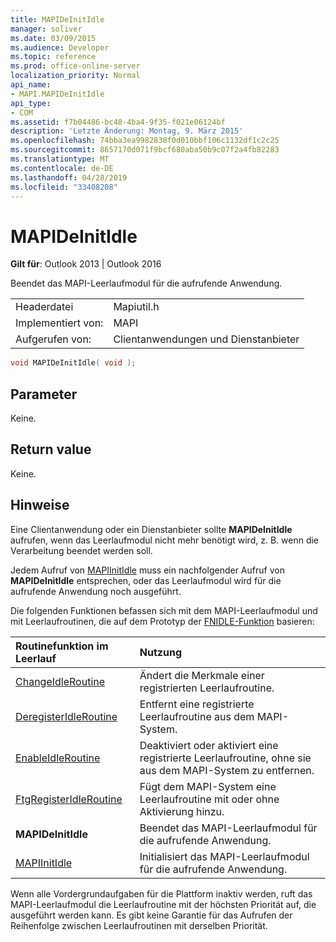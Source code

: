```yaml
---
title: MAPIDeInitIdle
manager: soliver
ms.date: 03/09/2015
ms.audience: Developer
ms.topic: reference
ms.prod: office-online-server
localization_priority: Normal
api_name:
- MAPI.MAPIDeInitIdle
api_type:
- COM
ms.assetid: f7b04486-bc48-4ba4-9f35-f021e06124bf
description: 'Letzte Änderung: Montag, 9. März 2015'
ms.openlocfilehash: 74bba3ea9982838f0d010bbf106c1132df1c2c25
ms.sourcegitcommit: 8657170d071f9bcf680aba50b9c07f2a4fb82283
ms.translationtype: MT
ms.contentlocale: de-DE
ms.lasthandoff: 04/28/2019
ms.locfileid: "33408208"
---
```

# <a name="mapideinitidle"></a>MAPIDeInitIdle

  
  
**Gilt für**: Outlook 2013 | Outlook 2016 
  
Beendet das MAPI-Leerlaufmodul für die aufrufende Anwendung. 
  
|||
|:-----|:-----|
|Headerdatei  <br/> |Mapiutil.h  <br/> |
|Implementiert von:  <br/> |MAPI  <br/> |
|Aufgerufen von:  <br/> |Clientanwendungen und Dienstanbieter  <br/> |
   
```cpp
void MAPIDeInitIdle( void );
```

## <a name="parameters"></a>Parameter

Keine. 
  
## <a name="return-value"></a>Return value

Keine.
  
## <a name="remarks"></a>Hinweise

Eine Clientanwendung oder ein Dienstanbieter sollte **MAPIDeInitIdle** aufrufen, wenn das Leerlaufmodul nicht mehr benötigt wird, z. B. wenn die Verarbeitung beendet werden soll. 
  
Jedem Aufruf von [MAPIInitIdle](mapiinitidle.md) muss ein nachfolgender Aufruf von **MAPIDeInitIdle** entsprechen, oder das Leerlaufmodul wird für die aufrufende Anwendung noch ausgeführt. 
  
Die folgenden Funktionen befassen sich mit dem MAPI-Leerlaufmodul und mit Leerlaufroutinen, die auf dem Prototyp der [FNIDLE-Funktion](fnidle.md) basieren: 
  
|**Routinefunktion im Leerlauf**|**Nutzung**|
|:-----|:-----|
|[ChangeIdleRoutine](changeidleroutine.md) <br/> |Ändert die Merkmale einer registrierten Leerlaufroutine.  <br/> |
|[DeregisterIdleRoutine](deregisteridleroutine.md) <br/> |Entfernt eine registrierte Leerlaufroutine aus dem MAPI-System.  <br/> |
|[EnableIdleRoutine](enableidleroutine.md) <br/> |Deaktiviert oder aktiviert eine registrierte Leerlaufroutine, ohne sie aus dem MAPI-System zu entfernen.  <br/> |
|[FtgRegisterIdleRoutine](ftgregisteridleroutine.md) <br/> |Fügt dem MAPI-System eine Leerlaufroutine mit oder ohne Aktivierung hinzu.  <br/> |
|**MAPIDeInitIdle** <br/> |Beendet das MAPI-Leerlaufmodul für die aufrufende Anwendung.  <br/> |
|[MAPIInitIdle](mapiinitidle.md) <br/> |Initialisiert das MAPI-Leerlaufmodul für die aufrufende Anwendung.  <br/> |
   
Wenn alle Vordergrundaufgaben für die Plattform inaktiv werden, ruft das MAPI-Leerlaufmodul die Leerlaufroutine mit der höchsten Priorität auf, die ausgeführt werden kann. Es gibt keine Garantie für das Aufrufen der Reihenfolge zwischen Leerlaufroutinen mit derselben Priorität. 
  

